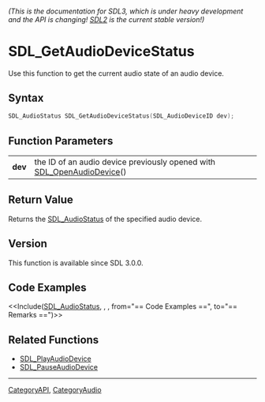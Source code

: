 ###### (This is the documentation for SDL3, which is under heavy development and the API is changing! [SDL2](https://wiki.libsdl.org/SDL2/) is the current stable version!)
# SDL_GetAudioDeviceStatus

Use this function to get the current audio state of an audio device.

## Syntax

```c
SDL_AudioStatus SDL_GetAudioDeviceStatus(SDL_AudioDeviceID dev);

```

## Function Parameters

|             |                                                                                               |
| ----------- | --------------------------------------------------------------------------------------------- |
| **dev**     | the ID of an audio device previously opened with [SDL_OpenAudioDevice](SDL_OpenAudioDevice)() |

## Return Value

Returns the [SDL_AudioStatus](SDL_AudioStatus) of the specified audio
device.

## Version

This function is available since SDL 3.0.0.

## Code Examples

<<Include([SDL_AudioStatus](SDL_AudioStatus), , , from="== Code Examples ==", to="== Remarks ==")>>

## Related Functions

* [SDL_PlayAudioDevice](SDL_PlayAudioDevice)
* [SDL_PauseAudioDevice](SDL_PauseAudioDevice)

----
[CategoryAPI](CategoryAPI), [CategoryAudio](CategoryAudio)


